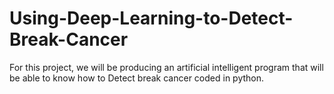 # Using-Deep-Learning-to-Detect-Break-Cancer
For this project, we will be producing an artificial intelligent program that will be able to know how to Detect break cancer coded in python.
